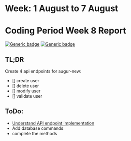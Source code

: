 # Week: 1 August to 7 August
# Coding Period Week 8 Report
[![Generic badge](https://img.shields.io/badge/Status-Ongoing-<>.svg)](https://shields.io/)
[![Generic badge](https://img.shields.io/badge/Last_Updated_(IST)-July_31,_2022-e10b95.svg)](https://shields.io/)

## TL;DR
Create 4 api endpoints for augur-new:
- [] create user
- [] delete user
- [] modify user
- [] validate user

## ToDo:
- [Understand API endpoint implementation](https://auth0.com/developers/hub/code-samples/api/flask-python/basic-role-based-access-control)
- Add database commands
- complete the methods